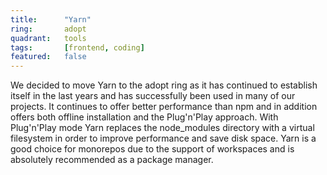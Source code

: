 ```yaml
---
title:      "Yarn"
ring:       adopt
quadrant:   tools
tags:       [frontend, coding]
featured:   false
---
```


We decided to move Yarn to the adopt ring as it has continued to establish itself in the last years and has successfully 
been used in many of our projects. It continues to offer better performance than npm and in addition offers both 
offline installation and the Plug'n'Play approach. With Plug'n'Play mode Yarn replaces the node_modules directory 
with a virtual filesystem in order to improve performance and save disk space. Yarn is a good choice for monorepos 
due to the support of workspaces and is absolutely recommended as a package manager.
